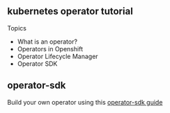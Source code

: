 kubernetes operator tutorial
----------------------------

Topics

* What is an operator?
* Operators in Openshift
* Operator Lifecycle Manager
* Operator SDK


operator-sdk
------------

Build your own operator using this [operator-sdk guide](https://sdk.operatorframework.io/docs/building-operators/golang/quickstart/)